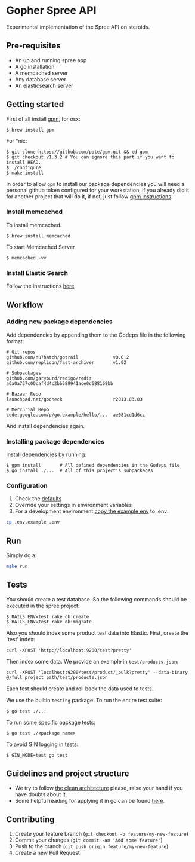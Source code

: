 # Gopher Spree API

Experimental implementation of the Spree API on steroids.

## Pre-requisites

- An up and running spree app
- A go installation
- A memcached server
- Any database server
- An elasticsearch server

## Getting started

First of all install [gpm](https://github.com/pote/gpm), for osx:

    $ brew install gpm

For *nix:

    $ git clone https://github.com/pote/gpm.git && cd gpm
    $ git checkout v1.3.2 # You can ignore this part if you want to install HEAD.
    $ ./configure
    $ make install

In order to allow `gpm` to install our package dependencies
you will need a personal github token configured for your workstation,
if you already did it for another project that will do it, if not, just
follow [gpm instructions](https://github.com/pote/gpm#private-repos).

### Install memcached

To install memcached.

    $ brew install memcached

To start Memcached Server

    $ memcached -vv

### Install Elastic Search

Follow the instructions [here](https://www.elastic.co/guide/en/elasticsearch/reference/current/_installation.html).

## Workflow

### Adding new package dependencies

Add dependencies by appending them to the Godeps file in the following
format:

    # Git repos
    github.com/nu7hatch/gotrail             v0.0.2
    github.com/replicon/fast-archiver       v1.02

    # Subpackages
    github.com/garyburd/redigo/redis        a6a0a737c00caf4d4c2bb589941ace0d688168bb

    # Bazaar Repo
    launchpad.net/gocheck                   r2013.03.03

    # Mercurial Repo
    code.google.com/p/go.example/hello/...  ae081cd1d6cc

And install dependencies again.

### Installing package dependencies

Install dependencies by running:

    $ gpm install       # All defined dependencies in the Godeps file
    $ go install ./...  # All of this project's subpackages


### Configuration

1. Check the [defaults](https://github.com/crowdint/gopher-spree-api/blob/master/configs/config.go#L7)
2. Override your settings in environment variables
3. For a development environment [copy the example env](https://github.com/crowdint/gopher-spree-api/blob/master/.gitignore) to .env:

```bash
cp .env.example .env
```

## Run

Simply do a:

```bash
make run
```

## Tests

  You should create a test database. So the following commands should be executed in the spree project:

    $ RAILS_ENV=test rake db:create
    $ RAILS_ENV=test rake db:migrate

  Also you should index some product test data into Elastic. First, create the 'test' index:

    curl -XPOST 'http://localhost:9200/test?pretty'

  Then index some data. We provide an example in `test/products.json`:

    curl -XPOST 'localhost:9200/test/product/_bulk?pretty' --data-binary @/full_project_path/test/products.json

Each test should create and roll back the data used to tests.

  We use the builtin `testing` package. To run the entire test suite:

    $ go test ./...

  To run some specific package tests:

    $ go test ./<package name>

  To avoid GIN logging in tests:

    $ GIN_MODE=test go test


## Guidelines and project structure

- We try to follow [the clean
architecture](http://blog.8thlight.com/uncle-bob/2012/08/13/the-clean-architecture.html) please, raise your hand if you have doubts about it.
- Some helpful reading for applying it in go can be found
[here](http://manuel.kiessling.net/2012/09/28/applying-the-clean-architecture-to-go-applications).

## Contributing

1. Create your feature branch (`git checkout -b feature/my-new-feature`)
2. Commit your changes (`git commit -am 'Add some feature'`)
3. Push to the branch (`git push origin feature/my-new-feature`)
4. Create a new Pull Request
